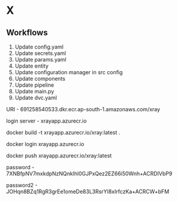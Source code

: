 # X

## Workflows

1. Update config.yaml
2. Update secrets.yaml
3. Update params.yaml
4. Update entity
5. Update configuration manager in src config
6. Update components
7. Update pipeline
8. Update main.py
9. Update dvc.yaml

URI - 691258540533.dkr.ecr.ap-south-1.amazonaws.com/xray


login server - xrayapp.azurecr.io

docker build -t xrayapp.azurecr.io/xray:latest .

docker login xrayapp.azurecr.io

docker push xrayapp.azurecr.io/xray:latest

password - 7XNBfpNV7mxkdpNzNQnkIhl0GJPxQez2EZ66i50Wnh+ACRDIVbP9

password2 - JOHqn8BZq1RgR3grEe1omeDe83L3RsrYI8xIrfczKa+ACRCW+bFM